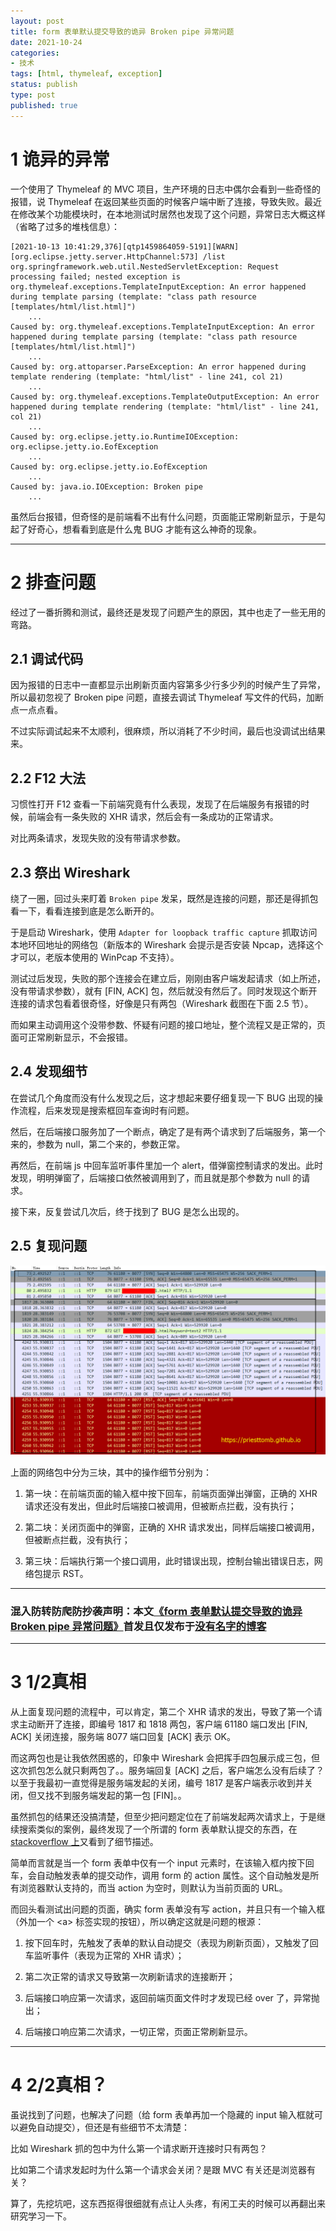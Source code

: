 ```yaml
---
layout: post
title: form 表单默认提交导致的诡异 Broken pipe 异常问题
date: 2021-10-24
categories:
- 技术
tags: [html, thymeleaf, exception]
status: publish
type: post
published: true
---
```


# 1 诡异的异常

一个使用了 Thymeleaf 的 MVC 项目，生产环境的日志中偶尔会看到一些奇怪的报错，说 Thymeleaf 在返回某些页面的时候客户端中断了连接，导致失败。最近在修改某个功能模块时，在本地测试时居然也发现了这个问题，异常日志大概这样（省略了过多的堆栈信息）：

```
[2021-10-13 10:41:29,376][qtp1459864059-5191][WARN][org.eclipse.jetty.server.HttpChannel:573] /list
org.springframework.web.util.NestedServletException: Request processing failed; nested exception is org.thymeleaf.exceptions.TemplateInputException: An error happened during template parsing (template: "class path resource [templates/html/list.html]")
    ...
Caused by: org.thymeleaf.exceptions.TemplateInputException: An error happened during template parsing (template: "class path resource [templates/html/list.html]")
    ...
Caused by: org.attoparser.ParseException: An error happened during template rendering (template: "html/list" - line 241, col 21)
    ...
Caused by: org.thymeleaf.exceptions.TemplateOutputException: An error happened during template rendering (template: "html/list" - line 241, col 21)
    ...
Caused by: org.eclipse.jetty.io.RuntimeIOException: org.eclipse.jetty.io.EofException
    ...
Caused by: org.eclipse.jetty.io.EofException
    ...
Caused by: java.io.IOException: Broken pipe
    ...
```

虽然后台报错，但奇怪的是前端看不出有什么问题，页面能正常刷新显示，于是勾起了好奇心，想看看到底是什么鬼 BUG 才能有这么神奇的现象。

---

# 2 排查问题

经过了一番折腾和测试，最终还是发现了问题产生的原因，其中也走了一些无用的弯路。

## 2.1 调试代码

因为报错的日志中一直都显示出刷新页面内容第多少行多少列的时候产生了异常，所以最初忽视了 Broken pipe 问题，直接去调试 Thymeleaf 写文件的代码，加断点一点点看。

不过实际调试起来不太顺利，很麻烦，所以消耗了不少时间，最后也没调试出结果来。

## 2.2 F12 大法

习惯性打开 F12 查看一下前端究竟有什么表现，发现了在后端服务有报错的时候，前端会有一条失败的 XHR 请求，然后会有一条成功的正常请求。

对比两条请求，发现失败的没有带请求参数。

## 2.3 祭出 Wireshark

绕了一圈，回过头来盯着 `Broken pipe` 发呆，既然是连接的问题，那还是得抓包看一下，看看连接到底是怎么断开的。

于是启动 Wireshark，使用 `Adapter for loopback traffic capture` 抓取访问本地环回地址的网络包（新版本的 Wireshark 会提示是否安装 Npcap，选择这个才可以，老版本使用的 WinPcap 不支持）。

测试过后发现，失败的那个连接会在建立后，刚刚由客户端发起请求（如上所述，没有带请求参数），就有 [FIN, ACK] 包，然后就没有然后了。同时发现这个断开连接的请求包看着很奇怪，好像是只有两包（Wireshark 截图在下面 2.5 节）。

而如果主动调用这个没带参数、怀疑有问题的接口地址，整个流程又是正常的，页面可正常刷新显示，不会报错。

## 2.4 发现细节

在尝试几个角度而没有什么发现之后，这才想起来要仔细复现一下 BUG 出现的操作流程，后来发现是搜索框回车查询时有问题。

然后，在后端接口服务加了一个断点，确定了是有两个请求到了后端服务，第一个来的，参数为 null，第二个来的，参数正常。

再然后，在前端 js 中回车监听事件里加一个 alert，借弹窗控制请求的发出。此时发现，明明弹窗了，后端接口依然被调用到了，而且就是那个参数为 null 的请求。

接下来，反复尝试几次后，终于找到了 BUG 是怎么出现的。

## 2.5 复现问题

![复现流程.png](/images/blog_img/20211024/复现流程.png)

上面的网络包中分为三块，其中的操作细节分别为：

1) 第一块：在前端页面的输入框中按下回车，前端页面弹出弹窗，正确的 XHR 请求还没有发出，但此时后端接口被调用，但被断点拦截，没有执行；

2) 第二块：关闭页面中的弹窗，正确的 XHR 请求发出，同样后端接口被调用，但被断点拦截，没有执行；

3) 第三块：后端执行第一个接口调用，此时错误出现，控制台输出错误日志，网络包提示 RST。

---

<h3>混入防转防爬防抄袭声明：本文<a href="https://priesttomb.github.io/%E6%8A%80%E6%9C%AF/2021/10/24/weird-probleam-about-broken-pipe/">《form 表单默认提交导致的诡异 Broken pipe 异常问题》</a>首发且仅发布于<a href="https://priesttomb.github.io/">没有名字的博客</a></h3>

---
# 3 1/2真相

从上面复现问题的流程中，可以肯定，第二个 XHR 请求的发出，导致了第一个请求主动断开了连接，即编号 1817 和 1818 两包，客户端 61180 端口发出 [FIN, ACK] 关闭连接，服务端 8077 端口回复 [ACK] 表示 OK。

而这两包也是让我依然困惑的，印象中 Wireshark 会把挥手四包展示成三包，但这次抓包怎么就只剩两包了。。服务端回复 [ACK] 之后，客户端怎么没有后续了？以至于我最初一直觉得是服务端发起的关闭，编号 1817 是客户端表示收到并关闭，但又找不到服务端发起的第一包 [FIN]。。

虽然抓包的结果还没搞清楚，但至少把问题定位在了前端发起两次请求上，于是继续搜索类似的案例，最终发现了一个所谓的 form 表单默认提交的东西，在 [stackoverflow 上](https://stackoverflow.com/questions/1131781/is-it-a-good-practice-to-use-an-empty-url-for-a-html-forms-action-attribute-a)又看到了细节描述。

简单而言就是当一个 form 表单中仅有一个 input 元素时，在该输入框内按下回车，会自动触发表单的提交动作，调用 form 的 action 属性。这个自动触发是所有浏览器默认支持的，而当 action 为空时，则默认为当前页面的 URL。

而回头看测试出问题的页面，确实 form 表单没有写 action，并且只有一个输入框（外加一个 \<a\> 标签实现的按钮），所以确定这就是问题的根源：

1) 按下回车时，先触发了表单的默认自动提交（表现为刷新页面），又触发了回车监听事件（表现为正常的 XHR 请求）；

2) 第二次正常的请求又导致第一次刷新请求的连接断开；

3) 后端接口响应第一次请求，返回前端页面文件时才发现已经 over 了，异常抛出；

4) 后端接口响应第二次请求，一切正常，页面正常刷新显示。

---

# 4 2/2真相？

虽说找到了问题，也解决了问题（给 form 表单再加一个隐藏的 input 输入框就可以避免自动提交），但还是有些细节不太清楚：

比如 Wireshark 抓的包中为什么第一个请求断开连接时只有两包？

比如第二个请求发起时为什么第一个请求会关闭？是跟 MVC 有关还是浏览器有关？

算了，先挖坑吧，这东西抠得很细就有点让人头疼，有闲工夫的时候可以再翻出来研究学习一下。
